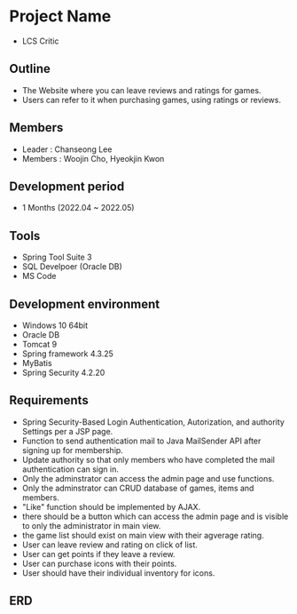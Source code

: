 # Project Name
- LCS Critic

## Outline
- The Website where you can leave reviews and ratings for games.
- Users can refer to it when purchasing games, using ratings or reviews.

## Members
- Leader : Chanseong Lee
- Members : Woojin Cho, Hyeokjin Kwon

## Development period
- 1 Months (2022.04 ~ 2022.05)

## Tools
- Spring Tool Suite 3
- SQL Develpoer (Oracle DB)
- MS Code

## Development environment
- Windows 10 64bit
- Oracle DB
- Tomcat 9
- Spring framework 4.3.25
- MyBatis
- Spring Security 4.2.20

## Requirements
- Spring Security-Based Login Authentication, Autorization, and authority Settings per a JSP page.
- Function to send authentication mail to Java MailSender API after signing up for membership.
- Update authority so that only members who have completed the mail authentication can sign in.
- Only the adminstrator can access the admin page and use functions.
- Only the adminstrator can CRUD database of games, items and members.
- "Like" function should be implemented by AJAX.
- there should be a button which can access the admin page and is visible to only the administrator in main view.
- the game list should exist on main view with their agverage rating.
- User can leave review and rating on click of list.
- User can get points if they leave a review.
- User can purchase icons with their points.
- User should have their individual inventory for icons.

## ERD

